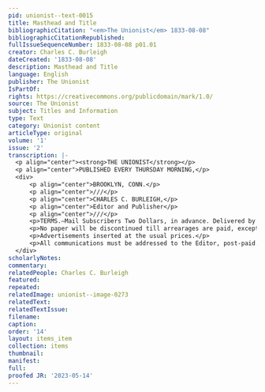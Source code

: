 ```yaml
---
pid: unionist--text-0015
title: Masthead and Title
bibliographicCitation: "<em>The Unionist</em> 1833-08-08"
bibliographicCitationRepublished: 
fullIssueSequenceNumber: 1833-08-08 p01.01
creator: Charles C. Burleigh
dateCreated: '1833-08-08'
description: Masthead and Title
language: English
publisher: The Unionist
IsPartOf: 
rights: https://creativecommons.org/publicdomain/mark/1.0/
source: The Unionist
subject: Titles and Information
type: Text
category: Unionist content
articleType: original
volume: '1'
issue: '2'
transcription: |-
  <p align="center"><strong>THE UNIONIST</strong></p>
  <p align="center">PUBLISHED EVERY THURSDAY MORNING,</p>
  <div>
      <p align="center">BROOKLYN, CONN.</p>
      <p align="center">///</p>
      <p align="center">CHARLES C. BURLEIGH,</p>
      <p align="center">Editor and Publisher</p>
      <p align="center">///</p>
      <p>TERMS.—Mail Subscribers Two Dollars, in advance. Delivered by Stage or Post one dollar and seventy-five cents. Those taken at the office, one dollar and fifty cents.</p>
      <p>No paper will be discontinued till arrearages are paid, except at the discretion of the publisher.</p>
      <p>Advertisements inserted at the usual prices.</p>
      <p>All communications must be addressed to the Editor, post-paid.</p>
  </div>
scholarlyNotes: 
commentary: 
relatedPeople: Charles C. Burleigh
featured: 
repeated: 
relatedImage: unionist--image-0273
relatedText: 
relatedTextIssue: 
filename: 
caption: 
order: '14'
layout: items_item
collection: items
thumbnail: 
manifest: 
full: 
proofed JR: '2023-05-14'
---
```

